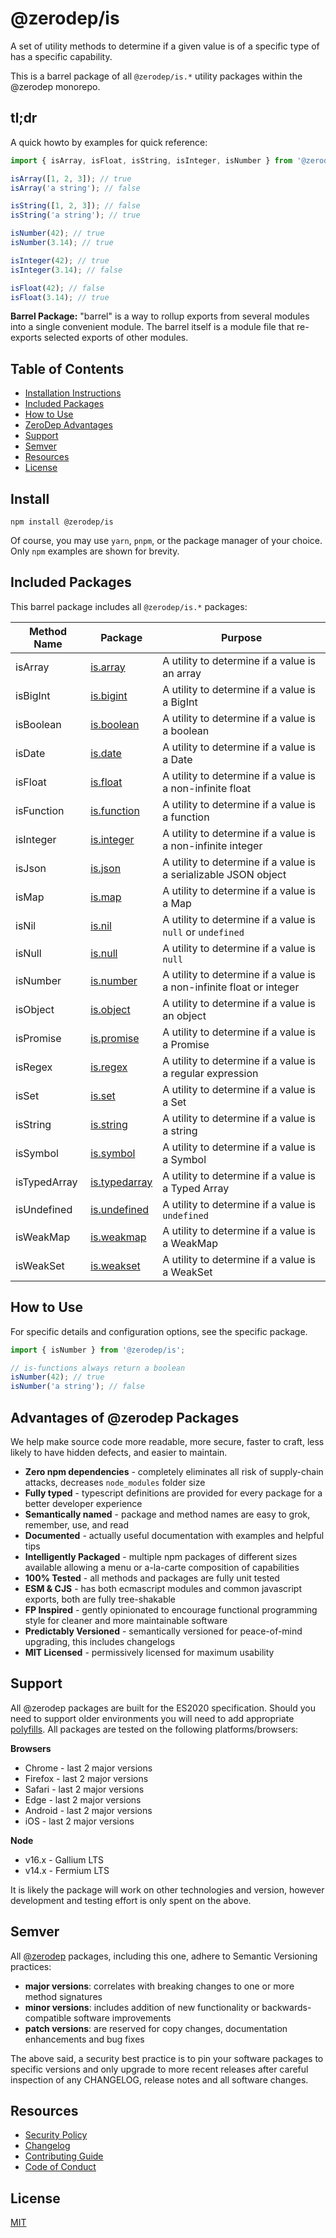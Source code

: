 # @zerodep/is

A set of utility methods to determine if a given value is of a specific type of has a specific capability.

This is a barrel package of all `@zerodep/is.*` utility packages within the @zerodep monorepo.

## tl;dr

A quick howto by examples for quick reference:

```typescript
import { isArray, isFloat, isString, isInteger, isNumber } from '@zerodep/is';

isArray([1, 2, 3]); // true
isArray('a string'); // false

isString([1, 2, 3]); // false
isString('a string'); // true

isNumber(42); // true
isNumber(3.14); // true

isInteger(42); // true
isInteger(3.14); // false

isFloat(42); // false
isFloat(3.14); // true
```

**Barrel Package:** "barrel" is a way to rollup exports from several modules into a single convenient module. The barrel itself is a module file that re-exports selected exports of other modules.

## Table of Contents

- [Installation Instructions](#install)
- [Included Packages](#included-packages)
- [How to Use](#how-to-use)
- [ZeroDep Advantages](#advantages-of-zerodep-packages)
- [Support](#support)
- [Semver](#semver)
- [Resources](#resources)
- [License](#license)

## Install

```
npm install @zerodep/is
```

Of course, you may use `yarn`, `pnpm`, or the package manager of your choice. Only `npm` examples are shown for brevity.

## Included Packages

This barrel package includes all `@zerodep/is.*` packages:

| Method Name | Package | Purpose |
| --- | --- | --- |
| isArray | [is.array](https://www.npmjs.com/package/@zerodep/is.array) | A utility to determine if a value is an array |
| isBigInt | [is.bigint](https://www.npmjs.com/package/@zerodep/is.bigint) | A utility to determine if a value is a BigInt |
| isBoolean | [is.boolean](https://www.npmjs.com/package/@zerodep/is.boolean) | A utility to determine if a value is a boolean |
| isDate | [is.date](https://www.npmjs.com/package/@zerodep/is.date) | A utility to determine if a value is a Date |
| isFloat | [is.float](https://www.npmjs.com/package/@zerodep/is.float) | A utility to determine if a value is a non-infinite float |
| isFunction | [is.function](https://www.npmjs.com/package/@zerodep/is.function) | A utility to determine if a value is a function |
| isInteger | [is.integer](https://www.npmjs.com/package/@zerodep/is.integer) | A utility to determine if a value is a non-infinite integer |
| isJson | [is.json](https://www.npmjs.com/package/@zerodep/is.json) | A utility to determine if a value is a serializable JSON object |
| isMap | [is.map](https://www.npmjs.com/package/@zerodep/is.map) | A utility to determine if a value is a Map |
| isNil | [is.nil](https://www.npmjs.com/package/@zerodep/is.nil) | A utility to determine if a value is `null` or `undefined` |
| isNull | [is.null](https://www.npmjs.com/package/@zerodep/is.null) | A utility to determine if a value is `null` |
| isNumber | [is.number](https://www.npmjs.com/package/@zerodep/is.number) | A utility to determine if a value is a non-infinite float or integer |
| isObject | [is.object](https://www.npmjs.com/package/@zerodep/is.object) | A utility to determine if a value is an object |
| isPromise | [is.promise](https://www.npmjs.com/package/@zerodep/is.promise) | A utility to determine if a value is a Promise |
| isRegex | [is.regex](https://www.npmjs.com/package/@zerodep/is.regex) | A utility to determine if a value is a regular expression |
| isSet | [is.set](https://www.npmjs.com/package/@zerodep/is.set) | A utility to determine if a value is a Set |
| isString | [is.string](https://www.npmjs.com/package/@zerodep/is.string) | A utility to determine if a value is a string |
| isSymbol | [is.symbol](https://www.npmjs.com/package/@zerodep/is.symbol) | A utility to determine if a value is a Symbol |
| isTypedArray | [is.typedarray](https://www.npmjs.com/package/@zerodep/is.typedarray) | A utility to determine if a value is a Typed Array |
| isUndefined | [is.undefined](https://www.npmjs.com/package/@zerodep/is.undefined) | A utility to determine if a value is `undefined` |
| isWeakMap | [is.weakmap](https://www.npmjs.com/package/@zerodep/is.weakmap) | A utility to determine if a value is a WeakMap |
| isWeakSet | [is.weakset](https://www.npmjs.com/package/@zerodep/is.weakset) | A utility to determine if a value is a WeakSet |

## How to Use

For specific details and configuration options, see the specific package.

```typescript
import { isNumber } from '@zerodep/is';

// is-functions always return a boolean
isNumber(42); // true
isNumber('a string'); // false
```

## Advantages of @zerodep Packages

We help make source code more readable, more secure, faster to craft, less likely to have hidden defects, and easier to maintain.

- **Zero npm dependencies** - completely eliminates all risk of supply-chain attacks, decreases `node_modules` folder size
- **Fully typed** - typescript definitions are provided for every package for a better developer experience
- **Semantically named** - package and method names are easy to grok, remember, use, and read
- **Documented** - actually useful documentation with examples and helpful tips
- **Intelligently Packaged** - multiple npm packages of different sizes available allowing a menu or a-la-carte composition of capabilities
- **100% Tested** - all methods and packages are fully unit tested
- **ESM & CJS** - has both ecmascript modules and common javascript exports, both are fully tree-shakable
- **FP Inspired** - gently opinionated to encourage functional programming style for cleaner and more maintainable software
- **Predictably Versioned** - semantically versioned for peace-of-mind upgrading, this includes changelogs
- **MIT Licensed** - permissively licensed for maximum usability

## Support

All @zerodep packages are built for the ES2020 specification. Should you need to support older environments you will need to add appropriate [polyfills](https://developer.mozilla.org/en-US/docs/Glossary/Polyfill). All packages are tested on the following platforms/browsers:

**Browsers**

- Chrome - last 2 major versions
- Firefox - last 2 major versions
- Safari - last 2 major versions
- Edge - last 2 major versions
- Android - last 2 major versions
- iOS - last 2 major versions

**Node**

- v16.x - Gallium LTS
- v14.x - Fermium LTS

It is likely the package will work on other technologies and version, however development and testing effort is only spent on the above.

## Semver

All [@zerodep](https://github.com/cdepage/zerodep) packages, including this one, adhere to Semantic Versioning practices:

- **major versions**: correlates with breaking changes to one or more method signatures
- **minor versions**: includes addition of new functionality or backwards-compatible software improvements
- **patch versions**: are reserved for copy changes, documentation enhancements and bug fixes

The above said, a security best practice is to pin your software packages to specific versions and only upgrade to more recent releases after careful inspection of any CHANGELOG, release notes and all software changes.

## Resources

- [Security Policy](https://github.com/cdepage/zerodep/blob/main/SECURITY.md)
- [Changelog](https://github.com/cdepage/zerodep/blob/main/packages/is/is/CHANGELOG.md)
- [Contributing Guide](https://github.com/cdepage/zerodep/blob/main/CONTRIBUTING.md)
- [Code of Conduct](https://github.com/cdepage/zerodep/blob/main/CODE_OF_CONDUCT.md)

## License

[MIT](https://github.com/cdepage/zerodep/blob/main/LICENSE)
